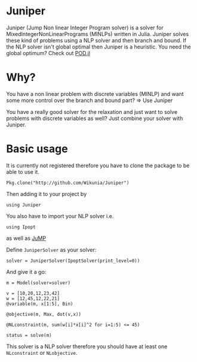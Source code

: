 # Juniper

Juniper (Jump Non linear Integer Program solver) is a solver for MixedIntegerNonLinearPrograms (MINLPs) written in Julia.
Juniper solves these kind of problems using a NLP solver and then branch and bound. If the NLP solver isn't global optimal then Juniper is a heuristic. 
You need the global optimum? Check out [POD.jl](http://github.com/lanl-ansi/POD.jl)

# Why?
You have a non linear problem with discrete variables (MINLP) and want some more control over the branch and bound part? => Use Juniper

You have a really good solver for the relaxation and just want to solve problems with discrete variables as well? Just combine your solver with Juniper.

# Basic usage

It is currently not registered therefore you have to clone the package to be able to use it.

`Pkg.clone("http://github.com/Wikunia/Juniper")`

Then adding it to your project by

`using Juniper`

You also have to import your NLP solver i.e.

`using Ipopt`

as well as [JuMP](http://www.juliaopt.org/JuMP.jl)

Define `JuniperSolver` as your solver:

```
solver = JuniperSolver(IpoptSolver(print_level=0))
```

And give it a go:

```
m = Model(solver=solver)

v = [10,20,12,23,42]
w = [12,45,12,22,21]
@variable(m, x[1:5], Bin)

@objective(m, Max, dot(v,x))

@NLconstraint(m, sum(w[i]*x[i]^2 for i=1:5) <= 45)   

status = solve(m)

```

This solver is a NLP solver therefore you should have at least one `NLconstraint` or `NLobjective`.

